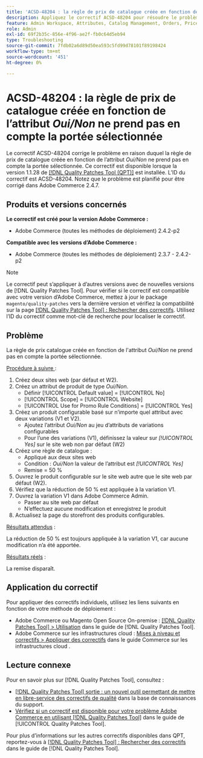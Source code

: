 ```yaml
---
title: 'ACSD-48204 : la règle de prix de catalogue créée en fonction de l’attribut *Oui/Non* ne prend pas en compte la portée sélectionnée'
description: Appliquez le correctif ACSD-48204 pour résoudre le problème d’Adobe Commerce en raison duquel la règle de prix de catalogue créée en fonction de l’attribut *Oui/Non* ne prend pas en compte la portée sélectionnée.
feature: Admin Workspace, Attributes, Catalog Management, Orders, Price Rules
role: Admin
exl-id: 69f2b35c-856e-4f96-ae2f-fb0c64d5eb94
type: Troubleshooting
source-git-commit: 7fdb02a6d89d50ea593c5fd99d78101f89198424
workflow-type: tm+mt
source-wordcount: '451'
ht-degree: 0%

---
```


# ACSD-48204 : la règle de prix de catalogue créée en fonction de l’attribut *Oui/Non* ne prend pas en compte la portée sélectionnée

Le correctif ACSD-48204 corrige le problème en raison duquel la règle de prix de catalogue créée en fonction de l’attribut *Oui/Non* ne prend pas en compte la portée sélectionnée. Ce correctif est disponible lorsque la version 1.1.28 de [[!DNL Quality Patches Tool (QPT)]](https://experienceleague.adobe.com/fr/docs/commerce-operations/tools/quality-patches-tool/quality-patches-tool-to-self-serve-quality-patches) est installée. L’ID du correctif est ACSD-48204. Notez que le problème est planifié pour être corrigé dans Adobe Commerce 2.4.7.

## Produits et versions concernés

**Le correctif est créé pour la version Adobe Commerce :**

* Adobe Commerce (toutes les méthodes de déploiement) 2.4.2-p2

**Compatible avec les versions d’Adobe Commerce :**

* Adobe Commerce (toutes les méthodes de déploiement) 2.3.7 - 2.4.2-p2

>[!NOTE]
>
>Le correctif peut s’appliquer à d’autres versions avec de nouvelles versions de [!DNL Quality Patches Tool]. Pour vérifier si le correctif est compatible avec votre version d’Adobe Commerce, mettez à jour le package `magento/quality-patches` vers la dernière version et vérifiez la compatibilité sur la page [[!DNL Quality Patches Tool] : Rechercher des correctifs](https://experienceleague.adobe.com/tools/commerce-quality-patches/index.html?lang=fr). Utilisez l’ID du correctif comme mot-clé de recherche pour localiser le correctif.

## Problème

La règle de prix catalogue créée en fonction de l&#39;attribut *Oui/Non* ne prend pas en compte la portée sélectionnée.

<u>Procédure à suivre </u> :

1. Créez deux sites web (par défaut et W2).
1. Créez un attribut de produit de type *Oui/Non*.
   * Définir [!UICONTROL Default value] = [!UICONTROL No]
   * [!UICONTROL Scope] = [!UICONTROL Website]
   * [!UICONTROL Use for Promo Rule Conditions] = [!UICONTROL Yes]
1. Créez un produit configurable basé sur n’importe quel attribut avec deux variations (V1 et V2).
   * Ajoutez l’attribut *Oui/Non* au jeu d’attributs de variations configurables
   * Pour l’une des variations (V1), définissez la valeur sur *[!UICONTROL Yes]* sur le site web non par défaut (W2)
1. Créez une règle de catalogue :
   * Appliqué aux deux sites web
   * Condition : *Oui/Non* la valeur de l’attribut est *[!UICONTROL Yes]*
   * Remise = 50 %
1. Ouvrez le produit configurable sur le site web autre que le site web par défaut (W2).
1. Vérifiez que la réduction de 50 % est appliquée à la variation V1.
1. Ouvrez la variation V1 dans Adobe Commerce Admin.
   * Passer au site web par défaut
   * N’effectuez aucune modification et enregistrez le produit
1. Actualisez la page du storefront des produits configurables.

<u>Résultats attendus</u> :

La réduction de 50 % est toujours appliquée à la variation V1, car aucune modification n’a été apportée.

<u>Résultats réels</u> :

La remise disparaît.

## Application du correctif

Pour appliquer des correctifs individuels, utilisez les liens suivants en fonction de votre méthode de déploiement :

* Adobe Commerce ou Magento Open Source On-premise : [[!DNL Quality Patches Tool] > Utilisation](/help/tools/quality-patches-tool/usage.md) dans le guide de [!DNL Quality Patches Tool].
* Adobe Commerce sur les infrastructures cloud : [Mises à niveau et correctifs > Appliquer des correctifs](https://experienceleague.adobe.com/docs/commerce-cloud-service/user-guide/develop/upgrade/apply-patches.html?lang=fr) dans le guide Commerce sur les infrastructures cloud .

## Lecture connexe

Pour en savoir plus sur [!DNL Quality Patches Tool], consultez :

* [[!DNL Quality Patches Tool] sortie : un nouvel outil permettant de mettre en libre-service des correctifs de qualité](https://experienceleague.adobe.com/fr/docs/commerce-operations/tools/quality-patches-tool/quality-patches-tool-to-self-serve-quality-patches) dans la base de connaissances du support.
* [Vérifiez si un correctif est disponible pour votre problème Adobe Commerce en utilisant [!DNL Quality Patches Tool]](/help/tools/quality-patches-tool/patches-available-in-qpt/check-patch-for-magento-issue-with-magento-quality-patches.md) dans le guide de [!UICONTROL Quality Patches Tool].


Pour plus d’informations sur les autres correctifs disponibles dans QPT, reportez-vous à [[!DNL Quality Patches Tool] : Rechercher des correctifs](https://experienceleague.adobe.com/tools/commerce-quality-patches/index.html?lang=fr) dans le guide de [!DNL Quality Patches Tool].
